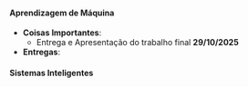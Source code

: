 
#### Aprendizagem de Máquina 

- **Coisas Importantes**:
	- Entrega e Apresentação do trabalho final **29/10/2025**
- **Entregas**:


#### Sistemas Inteligentes
